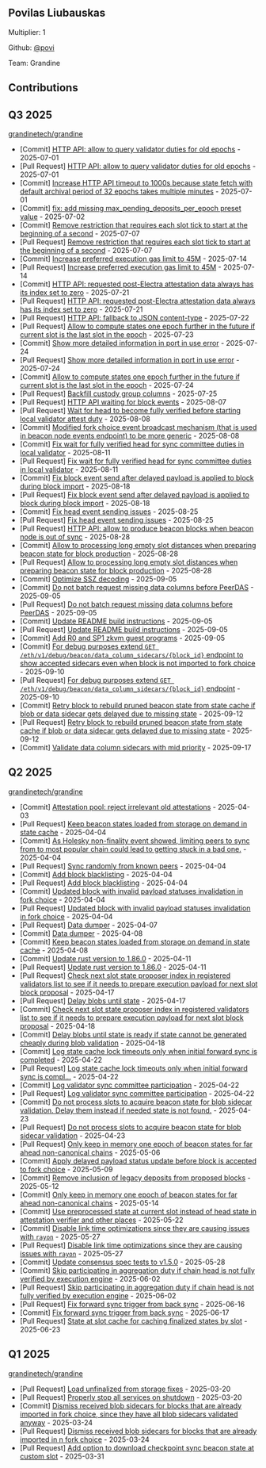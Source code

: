 
## Povilas Liubauskas
Multiplier: 1

Github: [@povi](https://github.com/povi)

Team: Grandine

## Contributions

## Q3 2025


[grandinetech/grandine](https://github.com/grandinetech/grandine)
* [Commit] [HTTP API: allow to query validator duties for old epochs](https://github.com/grandinetech/grandine/commit/4e9bc0163f566baf4f4d1cb9f451572b736648e0) - 2025-07-01
* [Pull Request] [HTTP API: allow to query validator duties for old epochs](https://github.com/grandinetech/grandine/pull/244) - 2025-07-01
* [Commit] [Increase HTTP API timeout to 1000s because state fetch with default archival period of 32 epochs takes multiple minutes](https://github.com/grandinetech/grandine/commit/97c8eff762a8326bdfdf0d5710019256f721eee2) - 2025-07-01
* [Commit] [fix: add missing max_pending_deposits_per_epoch preset value](https://github.com/grandinetech/grandine/commit/2bb1fc6c7f69de945b1500ba5979565423f0ec9f) - 2025-07-02
* [Commit] [Remove restriction that requires each slot tick to start at the beginning of a second](https://github.com/grandinetech/grandine/commit/a85d34e79d110af2b74d6de8f5e1ff68b635c32e) - 2025-07-07
* [Pull Request] [Remove restriction that requires each slot tick to start at the beginning of a second](https://github.com/grandinetech/grandine/pull/248) - 2025-07-07
* [Commit] [Increase preferred execution gas limit to 45M](https://github.com/grandinetech/grandine/commit/4d300d588cabe8c824cbb87ecbc826006933ad15) - 2025-07-14
* [Pull Request] [Increase preferred execution gas limit to 45M](https://github.com/grandinetech/grandine/pull/256) - 2025-07-14
* [Commit] [HTTP API: requested post-Electra attestation data always has its index set to zero](https://github.com/grandinetech/grandine/commit/cc74efbc6a3ec555d10dbf278bf710cbbe1060cb) - 2025-07-21
* [Pull Request] [HTTP API: requested post-Electra attestation data always has its index set to zero](https://github.com/grandinetech/grandine/pull/265) - 2025-07-21
* [Pull Request] [HTTP API: fallback to JSON content-type](https://github.com/grandinetech/grandine/pull/268) - 2025-07-22
* [Pull Request] [Allow to compute states one epoch further in the future if current slot is the last slot in the epoch](https://github.com/grandinetech/grandine/pull/269) - 2025-07-23
* [Commit] [Show more detailed information in port in use error](https://github.com/grandinetech/grandine/commit/79a4ad298e30c3a9aba0f192f12a916ae51edae3) - 2025-07-24
* [Pull Request] [Show more detailed information in port in use error](https://github.com/grandinetech/grandine/pull/271) - 2025-07-24
* [Commit] [Allow to compute states one epoch further in the future if current slot is the last slot in the epoch](https://github.com/grandinetech/grandine/commit/668116b056241ccc860fe857ab4158aad2fd662a) - 2025-07-24
* [Pull Request] [Backfill custody group columns](https://github.com/grandinetech/grandine/pull/274) - 2025-07-25
* [Pull Request] [HTTP API waiting for block events](https://github.com/grandinetech/grandine/pull/289) - 2025-08-07
* [Pull Request] [Wait for head to become fully verified before starting local validator attest duty](https://github.com/grandinetech/grandine/pull/291) - 2025-08-08
* [Commit] [Modified fork choice event broadcast mechanism (that is used in beacon node events endpoint) to be more generic](https://github.com/grandinetech/grandine/commit/a9c4315fbd1eec64f1c49a5ed0bfe91ba84773bb) - 2025-08-08
* [Commit] [Fix wait for fully verified head for sync committee duties in local validator](https://github.com/grandinetech/grandine/commit/d4158ee4f08e4b92abbefc9987024e7784cc809a) - 2025-08-11
* [Pull Request] [Fix wait for fully verified head for sync committee duties in local validator](https://github.com/grandinetech/grandine/pull/293) - 2025-08-11
* [Commit] [Fix block event send after delayed payload is applied to block during block import](https://github.com/grandinetech/grandine/commit/81677fc893b90c8341e9998fca65d0229988adcd) - 2025-08-18
* [Pull Request] [Fix block event send after delayed payload is applied to block during block import](https://github.com/grandinetech/grandine/pull/305) - 2025-08-18
* [Commit] [Fix head event sending issues](https://github.com/grandinetech/grandine/commit/54db7c0c5a630cd40c687b8b4c3d8ecc659d66fb) - 2025-08-25
* [Pull Request] [Fix head event sending issues](https://github.com/grandinetech/grandine/pull/321) - 2025-08-25
* [Pull Request] [HTTP API: allow to produce beacon blocks when beacon node is out of sync](https://github.com/grandinetech/grandine/pull/328) - 2025-08-28
* [Commit] [Allow to processing long empty slot distances when preparing beacon state for block production](https://github.com/grandinetech/grandine/commit/e25e60297555d490ecdc1d1174f83eb76e4696ec) - 2025-08-28
* [Pull Request] [Allow to processing long empty slot distances when preparing beacon state for block production](https://github.com/grandinetech/grandine/pull/326) - 2025-08-28
* [Commit] [Optimize SSZ decoding](https://github.com/grandinetech/grandine/commit/933a1a67086193206783cd2e8b04a28eff73a84f) - 2025-09-05
* [Commit] [Do not batch request missing data columns before PeerDAS](https://github.com/grandinetech/grandine/commit/628ebd116200fed14348ea4709b9d93fb9ec7f9b) - 2025-09-05
* [Pull Request] [Do not batch request missing data columns before PeerDAS](https://github.com/grandinetech/grandine/pull/355) - 2025-09-05
* [Commit] [Update README build instructions](https://github.com/grandinetech/grandine/commit/4428462a83eccc22a3b0fb528f2169e425fb38f6) - 2025-09-05
* [Pull Request] [Update README build instructions](https://github.com/grandinetech/grandine/pull/354) - 2025-09-05
* [Commit] [Add R0 and SP1 zkvm guest programs](https://github.com/grandinetech/grandine/commit/fb86ac63bfbaee123df18c51ad033364f1afec28) - 2025-09-05
* [Commit] [For debug purposes extend `GET /eth/v1/debug/beacon/data_column_sidecars/{block_id}` endpoint to show accepted sidecars even when block is not imported to fork choice](https://github.com/grandinetech/grandine/commit/2448ddf0c2c3c31277748c7546ed32d3584d5146) - 2025-09-10
* [Pull Request] [For debug purposes extend `GET /eth/v1/debug/beacon/data_column_sidecars/{block_id}` endpoint](https://github.com/grandinetech/grandine/pull/363) - 2025-09-10
* [Commit] [Retry block to rebuild pruned beacon state from state cache if blob or data sidecar gets delayed due to missing state](https://github.com/grandinetech/grandine/commit/324854cde1bd20f556dea3fe8603264379be3a3a) - 2025-09-12
* [Pull Request] [Retry block to rebuild pruned beacon state from state cache if blob or data sidecar gets delayed due to missing state](https://github.com/grandinetech/grandine/pull/372) - 2025-09-12
* [Commit] [Validate data column sidecars with mid priority](https://github.com/grandinetech/grandine/commit/212000f606570acb5ddc516ad203a4d23b17453d) - 2025-09-17
## Q2 2025


[grandinetech/grandine](https://github.com/grandinetech/grandine)
* [Commit] [Attestation pool: reject irrelevant old attestations](https://github.com/grandinetech/grandine/commit/79277a2a69d888544fb591613d9c03deef971ebf) - 2025-04-03
* [Pull Request] [Keep beacon states loaded from storage on demand in state cache](https://github.com/grandinetech/grandine/pull/160) - 2025-04-04
* [Commit] [As Holesky non-finality event showed, limiting peers to sync from to most popular chain could lead to getting stuck in a bad one.](https://github.com/grandinetech/grandine/commit/d9e759cdf5df2d7eac5622d80bc7fae1d22e14d9) - 2025-04-04
* [Pull Request] [Sync randomly from known peers](https://github.com/grandinetech/grandine/pull/158) - 2025-04-04
* [Commit] [Add block blacklisting](https://github.com/grandinetech/grandine/commit/e155226eccae2861fb56d0e22ae40eae85e79080) - 2025-04-04
* [Pull Request] [Add block blacklisting](https://github.com/grandinetech/grandine/pull/155) - 2025-04-04
* [Commit] [Updated block with invalid payload statuses invalidation in fork choice](https://github.com/grandinetech/grandine/commit/3648ccb37224964b750c47a77916b1249f9d2d8a) - 2025-04-04
* [Pull Request] [Updated block with invalid payload statuses invalidation in fork choice](https://github.com/grandinetech/grandine/pull/154) - 2025-04-04
* [Pull Request] [Data dumper](https://github.com/grandinetech/grandine/pull/163) - 2025-04-07
* [Commit] [Data dumper](https://github.com/grandinetech/grandine/commit/47b771c7147af84296154ed401db0dabc50208e2) - 2025-04-08
* [Commit] [Keep beacon states loaded from storage on demand in state cache](https://github.com/grandinetech/grandine/commit/ce7476aa0a0dc3eb5438814d796e2726aa07cc32) - 2025-04-08
* [Commit] [Update rust version to 1.86.0](https://github.com/grandinetech/grandine/commit/20803bbc4c198ec8aa4f0fa56880e1335b5174e1) - 2025-04-11
* [Pull Request] [Update rust version to 1.86.0](https://github.com/grandinetech/grandine/pull/172) - 2025-04-11
* [Pull Request] [Check next slot state proposer index in registered validators list to see if it needs to prepare execution payload for next slot block proposal](https://github.com/grandinetech/grandine/pull/185) - 2025-04-17
* [Pull Request] [Delay blobs until state](https://github.com/grandinetech/grandine/pull/183) - 2025-04-17
* [Commit] [Check next slot state proposer index in registered validators list to see if it needs to prepare execution payload for next slot block proposal](https://github.com/grandinetech/grandine/commit/e1af742face1a7af68fbcb8ed1845d7ade27e953) - 2025-04-18
* [Commit] [Delay blobs until state is ready if state cannot be generated cheaply during blob validation](https://github.com/grandinetech/grandine/commit/f6d472f38b7f0229b552f91f584e7c64b64ea068) - 2025-04-18
* [Commit] [Log state cache lock timeouts only when initial forward sync is completed](https://github.com/grandinetech/grandine/commit/072cf386d36ceefe43d1602d0e56675dabf1473e) - 2025-04-22
* [Pull Request] [Log state cache lock timeouts only when initial forward sync is compl…](https://github.com/grandinetech/grandine/pull/190) - 2025-04-22
* [Commit] [Log validator sync committee participation](https://github.com/grandinetech/grandine/commit/46ef4dca3670f02b307f8e1702a872738f82e9b4) - 2025-04-22
* [Pull Request] [Log validator sync committee participation](https://github.com/grandinetech/grandine/pull/188) - 2025-04-22
* [Commit] [Do not process slots to acquire beacon state for blob sidecar validation. Delay them instead if needed state is not found.](https://github.com/grandinetech/grandine/commit/1818232735c6b22de2da3d0fc007953308f8a2da) - 2025-04-23
* [Pull Request] [Do not process slots to acquire beacon state for blob sidecar validation](https://github.com/grandinetech/grandine/pull/192) - 2025-04-23
* [Pull Request] [Only keep in memory one epoch of beacon states for far ahead non-canonical chains](https://github.com/grandinetech/grandine/pull/201) - 2025-05-06
* [Commit] [Apply delayed payload status update before block is accepted to fork choice](https://github.com/grandinetech/grandine/commit/7d97118aa237f002bfa16cbc3b91fb1473150c06) - 2025-05-09
* [Commit] [Remove inclusion of legacy deposits from proposed blocks](https://github.com/grandinetech/grandine/commit/351f52c02d559c94f0b76849c5eeb3fbdb46f12a) - 2025-05-12
* [Commit] [Only keep in memory one epoch of beacon states for far ahead non-canonical chains](https://github.com/grandinetech/grandine/commit/fc5638e3cfe8445c79e3ff76936f8330ef9da06b) - 2025-05-14
* [Commit] [Use preprocessed state at current slot instead of head state in attestation verifier and other places](https://github.com/grandinetech/grandine/commit/18a073146c50890f2ae128aaf1698feaa4fbac9e) - 2025-05-22
* [Commit] [Disable link time optimizations since they are causing issues with `rayon`](https://github.com/grandinetech/grandine/commit/ab9fb5b27dfff22d065924f6ec88373eef72eba8) - 2025-05-27
* [Pull Request] [Disable link time optimizations since they are causing issues with `rayon`](https://github.com/grandinetech/grandine/pull/212) - 2025-05-27
* [Commit] [Update consensus spec tests to v1.5.0](https://github.com/grandinetech/grandine/commit/558422abfb682b4663f94ad57f106f48916e53c6) - 2025-05-28
* [Commit] [Skip participating in aggregation duty if chain head is not fully verified by execution engine](https://github.com/grandinetech/grandine/commit/38c4787ca401b5f70110f97db774acfabad36f88) - 2025-06-02
* [Pull Request] [Skip participating in aggregation duty if chain head is not fully verified by execution engine](https://github.com/grandinetech/grandine/pull/218) - 2025-06-02
* [Pull Request] [Fix forward sync trigger from back sync](https://github.com/grandinetech/grandine/pull/231) - 2025-06-16
* [Commit] [Fix forward sync trigger from back sync](https://github.com/grandinetech/grandine/commit/58a5788e0cbaf273baa3c2821c09c1cd4233dec7) - 2025-06-17
* [Pull Request] [State at slot cache for caching finalized states by slot](https://github.com/grandinetech/grandine/pull/234) - 2025-06-23
## Q1 2025

[grandinetech/grandine](https://github.com/grandinetech/grandine)
* [Pull Request] [Load unfinalized from storage fixes](https://github.com/grandinetech/grandine/pull/137) - 2025-03-20
* [Pull Request] [Properly stop all services on shutdown](https://github.com/grandinetech/grandine/pull/136) - 2025-03-20
* [Commit] [Dismiss received blob sidecars for blocks that are already imported in fork choice, since they have all blob sidecars validated anyway](https://github.com/grandinetech/grandine/commit/f67342dc9f9291817ac48314e977cdadf46b27b8) - 2025-03-24
* [Pull Request] [Dismiss received blob sidecars for blocks that are already imported in n fork choice](https://github.com/grandinetech/grandine/pull/140) - 2025-03-24
* [Pull Request] [Add option to download checkpoint sync beacon state at custom slot](https://github.com/grandinetech/grandine/pull/144) - 2025-03-31

